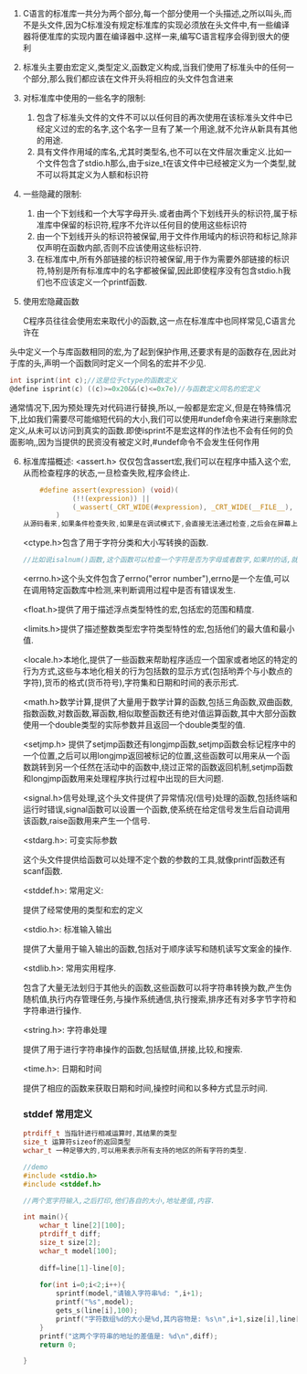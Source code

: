 1. C语言的标准库一共分为两个部分,每一个部分使用一个头描述,之所以叫头,而不是头文件,因为C标准没有规定标准库的实现必须放在头文件中,有一些编译器将便准库的实现内置在编译器中.这样一来,编写C语言程序会得到很大的便利

2. 标准头主要由宏定义,类型定义,函数定义构成,当我们使用了标准头中的任何一个部分,那么我们都应该在文件开头将相应的头文件包含进来

3. 对标准库中使用的一些名字的限制:

   1. 包含了标准头文件的文件不可以以任何目的再次使用在该标准头文件中已经定义过的宏的名字,这个名字一旦有了某一个用途,就不允许从新具有其他的用途.
   2. 具有文件作用域的库名,尤其时类型名,也不可以在文件层次重定义.比如一个文件包含了stdio.h那么,由于size_t在该文件中已经被定义为一个类型,就不可以将其定义为人额和标识符

4. 一些隐藏的限制:

   1. 由一个下划线和一个大写字母开头.或者由两个下划线开头的标识符,属于标准库中保留的标识符,程序不允许以任何目的使用这些标识符
   2. 由一个下划线开头的标识符被保留,用于文件作用域内的标识符和标记,除非仅声明在函数内部,否则不应该使用这些标识符.
   3. 在标准库中,所有外部链接的标识符被保留,用于作为需要外部链接的标识符,特别是所有标准库中的名字都被保留,因此即使程序没有包含stdio.h我们也不应该定义一个printf函数.

5. 使用宏隐藏函数

   C程序员往往会使用宏来取代小的函数,这一点在标准库中也同样常见,C语言允许在

头中定义一个与库函数相同的宏,为了起到保护作用,还要求有是的函数存在,因此对于库的头,声明一个函数同时定义一个同名的宏并不少见.

```c
int isprint(int c);//这是位于ctype的函数定义
@define isprint(c) ((c)>=0x20&&(c)<=0x7e)//与函数定义同名的宏定义
```

通常情况下,因为预处理先对代码进行替换,所以,一般都是宏定义,但是在特殊情况下,比如我们需要尽可能缩短代码的大小,我们可以使用#undef命令来进行来删除宏定义,从未可以访问到真实的函数.即使isprint不是宏这样的作法也不会有任何的负面影响,,因为当提供的民资没有被定义时,#undef命令不会发生任何作用

6. 标准库描概述:
   <assert.h> 仅仅包含assert宏,我们可以在程序中插入这个宏,从而检查程序的状态,一旦检查失败,程序会终止.

   ```c
       #define assert(expression) (void)(                                                       \
               (!!(expression)) ||                                                              \
               (_wassert(_CRT_WIDE(#expression), _CRT_WIDE(__FILE__), (unsigned)(__LINE__)), 0) \
           )
   从源码看来,如果条件检查失败,如果是在调试模式下,会直接无法通过检查,之后会在屏幕上打印出错位置.
   ```

   <ctype.h>包含了用于字符分类和大小写转换的函数.

   ```c
   //比如说isalnum()函数,这个函数可以检查一个字符是否为字母或者数字,如果时的话,就为1否则为0.
   ```

   <errno.h>这个头文件包含了errno("error number"),errno是一个左值,可以在调用特定函数库中检测,来判断调用过程中是否有错误发生.

   <float.h>提供了用于描述浮点类型特性的宏,包括宏的范围和精度.

   <limits.h>提供了描述整数类型宏字符类型特性的宏,包括他们的最大值和最小值.

   <locale.h>本地化,提供了一些函数来帮助程序适应一个国家或者地区的特定的行为方式,这些与本地化相关的行为包括数的显示方式(包括哟弄个与小数点的字符),货币的格式(货币符号),字符集和日期和时间的表示形式.

   <math.h>数学计算,提供了大量用于数学计算的函数,包括三角函数,双曲函数,指数函数,对数函数,幂函数,相似取整函数还有绝对值运算函数,其中大部分函数使用一个double类型的实际参数并且返回一个double类型的值.

   <setjmp.h> 提供了setjmp函数还有longjmp函数,setjmp函数会标记程序中的一个位置,之后可以用longjmp返回被标记的位置,这些函数可以用来从一个函数跳转到另一个任然在活动中的函数中,绕过正常的函数返回机制,setjmp函数和longjmp函数用来处理程序执行过程中出现的巨大问题.

   <signal.h>信号处理,这个头文件提供了异常情况(信号)处理的函数,包括终端和运行时错误,signal函数可以设置一个函数,使系统在给定信号发生后自动调用该函数,raise函数用来产生一个信号.

   <stdarg.h>: 可变实际参数
   
   这个头文件提供给函数可以处理不定个数的参数的工具,就像printf函数还有scanf函数.
   
   <stddef.h>: 常用定义:
   
   提供了经常使用的类型和宏的定义
   
   <stdio.h>: 标准输入输出
   
   提供了大量用于输入输出的函数,包括对于顺序读写和随机读写文案金的操作.
   
   <stdlib.h>: 常用实用程序.
   
   包含了大量无法划归于其他头的函数,这些函数可以将字符串转换为数,产生伪随机值,执行内存管理任务,与操作系统通信,执行搜索,排序还有对多字节字符和字符串进行操作.
   
   <string.h>: 字符串处理
   
   提供了用于进行字符串操作的函数,包括赋值,拼接,比较,和搜索.
   
   <time.h>: 日期和时间
   
   提供了相应的函数来获取日期和时间,操控时间和以多种方式显示时间.
   
   
   
   ### stddef 常用定义
   
   ```c
   ptrdiff_t 当指针进行相减运算时,其结果的类型
   size_t 运算符sizeof的返回类型
   wchar_t 一种足够大的,可以用来表示所有支持的地区的所有字符的类型.
   ```
   
   ```c
   //demo
   #include <stdio.h>
   #include <stddef.h>
   
   //两个宽字符输入,之后打印,他们各自的大小,地址差值,内容.
   
   int main(){
       wchar_t line[2][100];
       ptrdiff_t diff;
       size_t size[2];
       wchar_t model[100];
       
       diff=line[1]-line[0];
       
       for(int i=0;i<2;i++){
           sprintf(model,"请输入字符串%d: ",i+1);
           printf("%s",model);
           gets_s(line[i],100);
           printf("字符数组%d的大小是%d,其内容物是: %s\n",i+1,size[i],line[i]);
       }
       printf("这两个字符串的地址的差值是: %d\n",diff);
       return 0;
   
   }
   ```
   
   
   
   
   
   